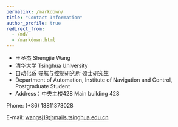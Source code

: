 ```yaml
---
permalink: /markdown/
title: "Contact Information"
author_profile: true
redirect_from: 
  - /md/
  - /markdown.html
---
```

	
* 王圣杰  Shengjie Wang
* 清华大学 Tsinghua University
* 自动化系 导航与控制研究所 硕士研究生
* Department of Automation, Institute of Navigation and Control, Postgraduate Student
* Address：中央主楼428 Main building 428

Phone: (+86) 18811373028

E-mail: wangsj19@mails.tsinghua.edu.cn



